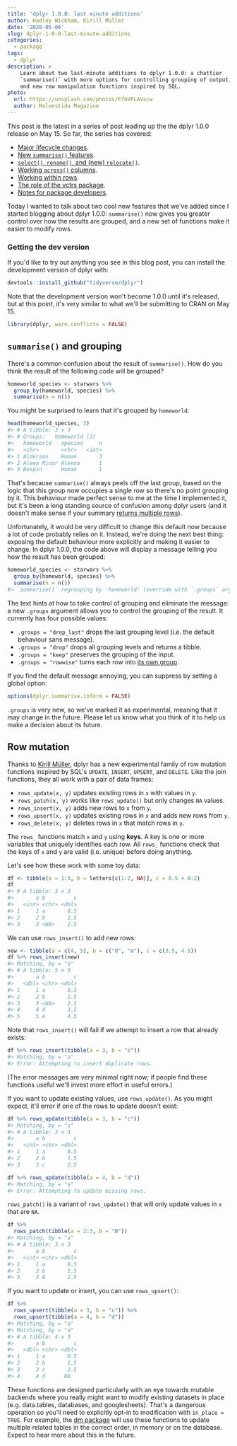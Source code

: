```yaml
---
title: 'dplyr 1.0.0: last minute additions'
author: Hadley Wickham, Kirill Müller
date: '2020-05-06'
slug: dplyr-1-0-0-last-minute-additions
categories:
  - package
tags:
  - dplyr
description: >
    Learn about two last-minute additions to dplyr 1.0.0: a chattier 
    `summarise()` with more options for controlling grouping of output,
    and new row manipulation functions inspired by SQL.
photo:
  url: https://unsplash.com/photos/FfbVFLAVscw
  author: Malvestida Magazine
---
```




This post is the latest in a series of post leading up the the dplyr 1.0.0 release on May 15. So far, the series has covered:

-   [Major lifecycle changes](https://www.tidyverse.org/blog/2020/03/dplyr-1-0-0-is-coming-soon/).
-   [New `summarise()` features](https://www.tidyverse.org/blog/2020/03/dplyr-1-0-0-summarise/).
-   [`select()`, `rename()`, and (new) `relocate()`](https://www.tidyverse.org/blog/2020/03/dplyr-1-0-0-select-rename-relocate/).
-   [Working `across()` columns](https://www.tidyverse.org/blog/2020/04/dplyr-1-0-0-colwise/).
-   [Working within rows](https://www.tidyverse.org/blog/2020/04/dplyr-1-0-0-rowwise/).
-   [The role of the vctrs package](https://www.tidyverse.org/blog/2020/04/dplyr-1-0-0-and-vctrs/).
-   [Notes for package developers](https://www.tidyverse.org/blog/2020/04/dplyr-1-0-0-package-dev/).

Today I wanted to talk about two cool new features that we've added since I started blogging about dplyr 1.0.0: `summarise()` now gives you greater control over how the results are grouped, and a new set of functions make it easier to modify rows.

### Getting the dev version

If you'd like to try out anything you see in this blog post, you can install the development version of dplyr with:


```r
devtools::install_github("tidyverse/dplyr")
```

Note that the development version won't become 1.0.0 until it's released, but at this point, it's very similar to what we'll be submitting to CRAN on May 15.


```r
library(dplyr, warn.conflicts = FALSE)
```

## `summarise()` and grouping

There\'s a common confusion about the result of `summarise()`. How do you think the result of the following code will be grouped?


```r
homeworld_species <- starwars %>% 
  group_by(homeworld, species) %>% 
  summarise(n = n())
```

You might be surprised to learn that it's grouped by `homeworld`:


```r
head(homeworld_species, 3)
#> # A tibble: 3 x 3
#> # Groups:   homeworld [3]
#>   homeworld   species     n
#>   <chr>       <chr>   <int>
#> 1 Alderaan    Human       3
#> 2 Aleen Minor Aleena      1
#> 3 Bespin      Human       1
```

That's because `summarise()` always peels off the last group, based on the logic that this group now occupies a single row so there's no point grouping by it. This behaviour made perfect sense to me at the time I implemented it, but it's been a long standing source of confusion among dplyr users (and it doesn't make sense if your summary [returns multiple rows](https://www.tidyverse.org/blog/2020/03/dplyr-1-0-0-summarise/)).

Unfortunately, it would be very difficult to change this default now because a lot of code probably relies on it. Instead, we're doing the next best thing: exposing the default behaviour more explicitly and making it easier to change. In dplyr 1.0.0, the code above will display a message telling you how the result has been grouped:


```r
homeworld_species <- starwars %>% 
  group_by(homeworld, species) %>% 
  summarise(n = n())
#> `summarise()` regrouping by 'homeworld' (override with `.groups` argument)
```

The text hints at how to take control of grouping and eliminate the message: a new `.groups` argument allows you to control the grouping of the result. It currently has four possible values:

-   `.groups = "drop_last"` drops the last grouping level (i.e. the default behaviour sans message).
-   `.groups = "drop"` drops all grouping levels and returns a tibble.
-   `.groups = "keep"` preserves the grouping of the input.
-   `.groups = "rowwise"` turns each row into [its own group](https://www.tidyverse.org/blog/2020/04/dplyr-1-0-0-rowwise/).

If you find the default message annoying, you can suppress by setting a global option:


```r
options(dplyr.summarise.inform = FALSE)
```

`.groups` is very new, so we've marked it as experimental, meaning that it may change in the future. Please let us know what you think of it to help us make a decision about its future.

## Row mutation

Thanks to [Kirill Müller](http://krlmlr.info/), dplyr has a new experimental family of row mutation functions inspired by SQL's `UPDATE`, `INSERT`, `UPSERT`, and `DELETE`. Like the join functions, they all work with a pair of data frames:

-   `rows_update(x, y)` updates existing rows in `x` with values in `y`.
-   `rows_patch(x, y)` works like `rows_update()` but only changes `NA` values.
-   `rows_insert(x, y)` adds new rows to `x` from `y`.
-   `rows_upsert(x, y)` updates existing rows in `x` and adds new rows from `y`.
-   `rows_delete(x, y)` deletes rows in `x` that match rows in `y`.

The `rows_` functions match `x` and `y` using **keys**. A key is one or more variables that uniquely identifies each row. All `rows_` functions check that the keys of `x` and `y` are valid (i.e. unique) before doing anything.

Let's see how these work with some toy data:


```r
df <- tibble(a = 1:3, b = letters[c(1:2, NA)], c = 0.5 + 0:2)
df
#> # A tibble: 3 x 3
#>       a b         c
#>   <int> <chr> <dbl>
#> 1     1 a       0.5
#> 2     2 b       1.5
#> 3     3 <NA>    2.5
```

We can use `rows_insert()` to add new rows:


```r
new <- tibble(a = c(4, 5), b = c("d", "e"), c = c(3.5, 4.5))
df %>% rows_insert(new)
#> Matching, by = "a"
#> # A tibble: 5 x 3
#>       a b         c
#>   <dbl> <chr> <dbl>
#> 1     1 a       0.5
#> 2     2 b       1.5
#> 3     3 <NA>    2.5
#> 4     4 d       3.5
#> 5     5 e       4.5
```

Note that `rows_insert()` will fail if we attempt to insert a row that already exists:


```r
df %>% rows_insert(tibble(a = 3, b = "c"))
#> Matching, by = "a"
#> Error: Attempting to insert duplicate rows.
```

(The error messages are very minimal right now; if people find these functions useful we'll invest more effort in useful errors.)

If you want to update existing values, use `rows_update()`. As you might expect, it'll error if one of the rows to update doesn't exist:


```r
df %>% rows_update(tibble(a = 3, b = "c"))
#> Matching, by = "a"
#> # A tibble: 3 x 3
#>       a b         c
#>   <int> <chr> <dbl>
#> 1     1 a       0.5
#> 2     2 b       1.5
#> 3     3 c       2.5

df %>% rows_update(tibble(a = 4, b = "d"))
#> Matching, by = "a"
#> Error: Attempting to update missing rows.
```

`rows_patch()` is a variant of `rows_update()` that will only update values in `x` that are `NA`.


```r
df %>% 
  rows_patch(tibble(a = 2:3, b = "B"))
#> Matching, by = "a"
#> # A tibble: 3 x 3
#>       a b         c
#>   <int> <chr> <dbl>
#> 1     1 a       0.5
#> 2     2 b       1.5
#> 3     3 B       2.5
```

If you want to update or insert, you can use `rows_upsert()`:


```r
df %>% 
  rows_upsert(tibble(a = 3, b = "c")) %>% 
  rows_upsert(tibble(a = 4, b = "d"))
#> Matching, by = "a"
#> Matching, by = "a"
#> # A tibble: 4 x 3
#>       a b         c
#>   <dbl> <chr> <dbl>
#> 1     1 a       0.5
#> 2     2 b       1.5
#> 3     3 c       2.5
#> 4     4 d      NA
```

These functions are designed particularly with an eye towards mutable backends where you really might want to modify existing datasets in place (e.g. data.tables, databases, and googlesheets). That's a dangerous operation so you'll need to explicitly opt-in to modification with `in_place = TRUE`. For example, the [dm package](https://krlmlr.github.io/dm/) will use these functions to update multiple related tables in the correct order, in memory or on the database. Expect to hear more about this in the future.
